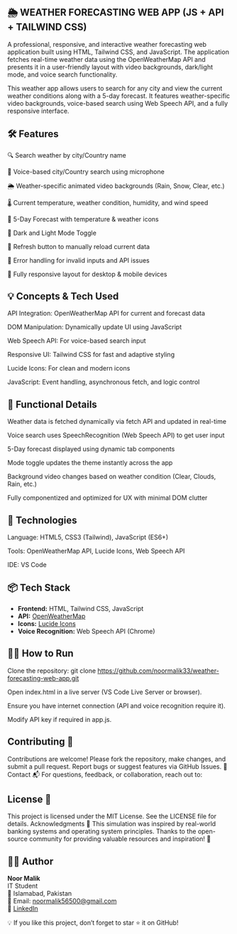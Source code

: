 ## 🌦️ WEATHER FORECASTING WEB APP (JS + API + TAILWIND CSS)
A professional, responsive, and interactive weather forecasting web application built using HTML, Tailwind CSS, and JavaScript. The application fetches real-time weather data using the OpenWeatherMap API and presents it in a user-friendly layout with video backgrounds, dark/light mode, and voice search functionality.

This weather app allows users to search for any city and view the current weather conditions along with a 5-day forecast. It features weather-specific video backgrounds, voice-based search using Web Speech API, and a fully responsive interface.

## 🛠 Features
🔍 Search weather by city/Country name

🎤 Voice-based city/Country search using microphone

🌦️ Weather-specific animated video backgrounds (Rain, Snow, Clear, etc.)

🌡️ Current temperature, weather condition, humidity, and wind speed

📆 5-Day Forecast with temperature & weather icons

🌙 Dark and Light Mode Toggle

🔁 Refresh button to manually reload current data

💬 Error handling for invalid inputs and API issues

📱 Fully responsive layout for desktop & mobile devices

## 💡 Concepts & Tech Used
API Integration: OpenWeatherMap API for current and forecast data

DOM Manipulation: Dynamically update UI using JavaScript

Web Speech API: For voice-based search input

Responsive UI: Tailwind CSS for fast and adaptive styling

Lucide Icons: For clean and modern icons

JavaScript: Event handling, asynchronous fetch, and logic control

## 🧪 Functional Details
Weather data is fetched dynamically via fetch API and updated in real-time

Voice search uses SpeechRecognition (Web Speech API) to get user input

5-Day forecast displayed using dynamic tab components

Mode toggle updates the theme instantly across the app

Background video changes based on weather condition (Clear, Clouds, Rain, etc.)

Fully componentized and optimized for UX with minimal DOM clutter

## 🔧 Technologies
Language: HTML5, CSS3 (Tailwind), JavaScript (ES6+)

Tools: OpenWeatherMap API, Lucide Icons, Web Speech API

IDE: VS Code

## 📦 Tech Stack

- **Frontend:** HTML, Tailwind CSS, JavaScript
- **API:** [OpenWeatherMap](https://openweathermap.org/api)
- **Icons:** [Lucide Icons](https://lucide.dev/)
- **Voice Recognition:** Web Speech API (Chrome)

## 👨‍💻 How to Run
Clone the repository:
git clone https://github.com/noormalik33/weather-forecasting-web-app.git

Open index.html in a live server (VS Code Live Server or browser).

Ensure you have internet connection (API and voice recognition require it).

Modify API key if required in app.js.

## Contributing 🤝
Contributions are welcome! Please fork the repository, make changes, and submit a pull request. Report bugs or suggest features via GitHub Issues. 🌟
Contact 📬
For questions, feedback, or collaboration, reach out to:

## License 📝
This project is licensed under the MIT License. See the LICENSE file for details.
Acknowledgments 🙏
This simulation was inspired by real-world banking systems and operating system principles. Thanks to the open-source community for providing valuable resources and inspiration! 🎉

## 👩‍💻 Author

**Noor Malik**  
IT Student  
📍 Islamabad, Pakistan  
📧 Email: noormalik56500@gmail.com  
🔗 [LinkedIn](https://www.linkedin.com/in/noormalik56500/)

💡 If you like this project, don’t forget to star ⭐ it on GitHub!

